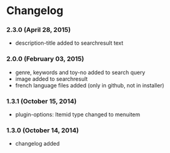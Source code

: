 # Changelog

### 2.3.0 (April 28, 2015)

  - description-title added to searchresult text

### 2.0.0 (February 03, 2015)

  - genre, keywords and toy-no added to search query
  - image added to searchresult
  - french language files added (only in github, not in installer)
  
### 1.3.1 (October 15, 2014)

  - plugin-options: Itemid type changed to menuitem
  
### 1.3.0 (October 14, 2014)

  - changelog added
  